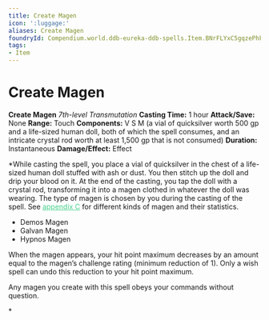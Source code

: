 ```yaml
---
title: Create Magen
icon: ':luggage:'
aliases: Create Magen
foundryId: Compendium.world.ddb-eureka-ddb-spells.Item.BNrFLYxC5gqzePhF
tags:
- Item
---
```


# Create Magen

**Create Magen**
_7th-level Transmutation_
**Casting Time:** 1 hour
**Attack/Save:** None
**Range:** Touch
**Components:** V S M (a vial of quicksilver worth 500 gp and a life-sized human doll, both of which the spell consumes, and an intricate crystal rod worth at least 1,500 gp that is not consumed)
**Duration:** Instantaneous
**Damage/Effect:** Effect

*While casting the spell, you place a vial of quicksilver in the chest of a life-sized human doll stuffed with ash or dust. You then stitch up the doll and drip your blood on it. At the end of the casting, you tap the doll with a crystal rod, transforming it into a magen clothed in whatever the doll was wearing. The type of magen is chosen by you during the casting of the spell. See <a style="color:#47d18c" href="https://www.dndbeyond.com/sources/idrotf/appendix-c-creatures#Magen">appendix C</a> for different kinds of magen and their statistics.
* Demos Magen
* Galvan Magen
* Hypnos Magen

<p>When the magen appears, your hit point maximum decreases by an amount equal to the magen’s challenge rating (minimum reduction of 1). Only a wish spell can undo this reduction to your hit point maximum.

Any magen you create with this spell obeys your commands without question.</p>*